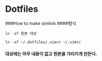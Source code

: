 Dotfiles
======
###How to make simlink
####형식
```
ln -sf 원본 대상
```

```
ln -sf ~/.dotfiles/.vimrc ~/.vimrc
```
#### 대상에는 아무 내용이 없고 원본을 가리키게 만든다.
